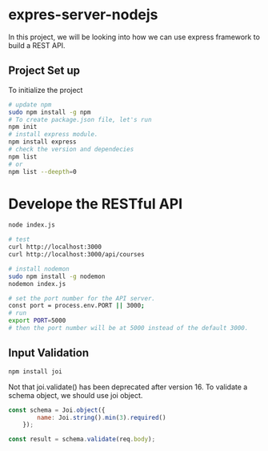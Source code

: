 # expres-server-nodejs

In this project, we will be looking into how we can use express framework to build a REST API. 

## Project Set up
To initialize the project
```bash
# update npm
sudo npm install -g npm
# To create package.json file, let's run
npm init
# install express module.
npm install express
# check the version and dependecies 
npm list 
# or
npm list --deepth=0
```

# Develope the RESTful API
```bash
node index.js

# test
curl http://localhost:3000
curl http://localhost:3000/api/courses

# install nodemon
sudo npm install -g nodemon
nodemon index.js

# set the port number for the API server. 
const port = process.env.PORT || 3000;
# run
export PORT=5000 
# then the port number will be at 5000 instead of the default 3000.


```

## Input Validation
```bash
npm install joi
```
Not that joi.validate() has been deprecated after version 16. To validate a schema object,
we should use joi object.
```javascript
const schema = Joi.object({
        name: Joi.string().min(3).required()
    });

const result = schema.validate(req.body);
```
